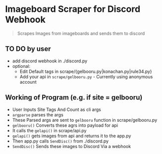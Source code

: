 # Imageboard Scraper for Discord Webhook

> Scrapes Images from imageboards and sends them to discord

## TO DO by user

- add discord webhook in ./discord.py
- optional:
  - Edit Default tags in scrape/{gelbooru.py|konachan.py|rule34.py}
  - Add your api in `scrape/gelbooru.py` - Currently using anonymous account



## Working of Program (e.g. if site = gelbooru)
- User Inputs Site Tags And Count as cli args
- `argparse` parses the args 
- These Parsed args are sent to `gelbooru` function in scrape/gelbooru.py
- `gelbooru()` Converts these agrs into payload for api
- It calls the `gelapi()` in scrape/api.py
- `gelapi()` gets images from api and returns it to the app.py
- Then app.py calls `SendDisc()` from ./discord.py 
- `SendDisc()` Sends these images to Discord Via a webhook 
